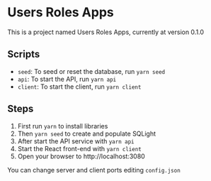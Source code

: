 # Users Roles Apps

This is a project named Users Roles Apps, currently at version 0.1.0

## Scripts

- `seed`: To seed or reset the database, run `yarn seed`
- `api`: To start the API, run `yarn api`
- `client`: To start the client, run `yarn client`

## Steps

1. First run `yarn` to install libraries
1. Then `yarn seed` to create and populate SQLight
1. After start the API service with `yarn api`
1. Start the React front-end with `yarn client`
1. Open your browser to http://localhost:3080

You can change server and client ports editing `config.json`